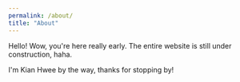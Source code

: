 ```yaml
---
permalink: /about/
title: "About"
---
```


Hello! Wow, you're here really early. The entire website is still under construction, haha.

I'm Kian Hwee by the way, thanks for stopping by!